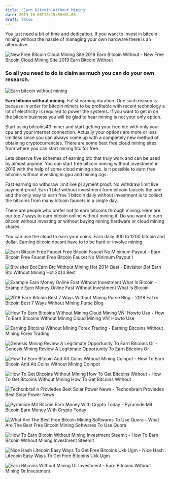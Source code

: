 ```yaml
---
title: 'Earn Bitcoin Without Mining'
date: 2019-10-06T12:15:00+01:00
draft: false
---
```


You just need a bit of time and dedication. If you want to invest in bitcoin mining without the hassle of managing your own hardware there is an alternative.

![New Free Bitcoin Cloud Mining Site 2019 Earn Bitcoin Without - ](https://owl.sg/wp-content/uploads/2019/02/new-free-bitcoin-cloud-mining-site-2019-earn-bitcoin-without-investment_5c737f18a27d8.jpeg "New Free Bitcoin Cloud Mining Site 2019 Earn Bitcoin Without | Earn bitcoin without mining") New Free Bitcoin Cloud Mining Site 2019 Earn Bitcoin Without

### So all you need to do is claim as much you can do your own research.

![Earn bitcoin without mining](https://cnet3.cbsistatic.com/img/IjRmzV_qfGFu5WPzq7KKTeS4kKo=/1600x900/2018/02/15/e7aef9a4-5604-4759-bfe4-14b7b3ff3b6f/block-coin-mining.jpg "Earn bitcoin without mining")

**Earn bitcoin without mining**. Fa! st earning duration. One such reason is because in order for bitcoin miners to be profitable with recent technology a lot of electricity is required to power the systems. If you want to get in on the bitcoin business you will be glad to hear mining is not your only option.

Start using bitcoins43 miner and start getting your free btc with only your cpu and your internet connection. Actually your options are more or less limitless since you can always come up with a completely new method of obtaining cryptocurrencies. There are some best free cloud mining sites from where you can start mining btc for free.

Lets observe five schemes of earning btc that truly work and can be used by almost anyone. You can start free bitcoin mining without investment in 2019 with the help of some cloud mining sites. Is it possible to earn free bitcoins without investing in gpu and mining rigs.

Fast earning no withdraw limit live p! ayment proof. No withdraw limit live payment proof. Earn 1 btc! without investment from bitcoin faucets the one and the only way to earn free 1 bitcoin daily without investment is to collect the bitcoins from many bitcoin faucets in a single day.

There are people who prefer not to earn bitcoins through mining. Here are our top 7 ways to earn bitcoin online without mining it. Do you want to earn bitcoin without investing or without buying mining hardware or cloud mining shares.

You can use the cloud to earn your coins. Earn daily 300 to 1200 bitcoin and dollar. Earning bitcoin doesnt have to to be hard or involve mining.

![Earn Bitcoin Free Faucet Free Bitcoin Faucet No Minimum Payout - ](http://yeuapk.com/wp-content/uploads/2018/02/Metal_War_1.jpg "Earn Bitcoin Free Faucet Free Bitcoin Faucet No Minimum Payout | Earn bitcoin without mining") Earn Bitcoin Free Faucet Free Bitcoin Faucet No Minimum Payout !

![Bitvisitor Bot Earn Btc Without Mining Hot 2014 Best - ](http://i39.tinypic.com/14e2rlw.jpg "Bitvisitor Bot Earn Btc Without Mining Hot 2014 Best | Earn bitcoin without mining") Bitvisitor Bot Earn Btc Without Mining Hot 2014 Best

![Example Earn Money Online Fast Without Investment What Is Bitcoin - ](https://i.pinimg.com/originals/a9/32/ef/a932efc629f44e138af67c1df43233c5.png "Example Earn Money Online Fast Without Investment What Is Bitcoin | Earn bitcoin without mining") Example Earn Money Online Fast Without Investment What Is Bitcoin

![2018 Earn Bitcoin Best 7 Ways Without Mining Purse Blog - ](https://miro.medium.com/max/4800/1*_8HzI4x_CAAek70hOZb6BA.png "2018 Earn Bitcoin Best 7 Ways Without Mining Purse Blog | Earn bitcoin without mining") 2018 Ea! rn Bitcoin Best 7 Ways Without Mining Purse Blog

![How To Earn Bitcoins Without Mining Cloud Mining VÑ' Howto Use - ](http://bitcoincidental.info/allimg/earn-bitcoins-without-mining-40-50.png "How To Earn Bitcoins Without Mining Cloud Mining VÑ' Howto Use | Earn bitcoin without mining") How To Earn Bitcoins Without Mining Cloud Mining VÑ' Howto Use

![Earning Bitcoins Without Mining Forex Trading - ](https://i.ytimg.com/vi/vUCj2xxrakE/hqdefault.jpg "Earning Bitcoins Without Mining Forex Trading | Earn bitcoin without mining") Earning Bitcoins Without Mining Forex Trading

![Genesis Mining Review A Legitimate Opportunity To Earn Bitcoins Or - ](https://www.stealthsecrets.com/wp-content/uploads/2018/10/Genesis-Mining-Review-1024x518.jpg "Genesis Mining Review A Legitimate Opportunity To Earn Bitcoins Or | Earn bitcoin without mining!   ") Genesis Mining Review A Legitimate Opportunity To Earn Bitcoins Or

![How To Earn Bitcoin And Alt Coins Without Mining Coinpot - ](https://i.ytimg.com/vi/fX8aiOmoKPo/maxresdefault.jpg "How To Earn Bitcoin And Alt Coins Without Mining Coinpot | Earn bitcoin without mining") How To Earn Bitcoin And Alt Coins Without Mining Coinpot

![How To Get Bitcoins Without Mining How To Get Bitcoins Without - ](https://www.seoclerk.com/pics/472398-2YJzav1471520945.jpg "How To Get Bitcoins Without Mining How To Get Bitcoins Without | Earn bitcoin without mining") How To Get Bitcoins Without Mining How To Get Bitcoins Without

![Techonbrai!   n Proviedes Best Solar Power News - ](https://3.bp.blogspot.com/-8rlsuimBh10/Wp6oS0_X7jI/AAAAAAAAGX4/lUMZLvP1ibwCVdXURWclQa6sph5ixBa0wCLcBGAs/s400/Bitcoin%2Bin%2Bindia%2Bfree.jpg "Techonbrain Proviedes Best!    Solar Power News | Earn bitcoin without mining") Techonbrain Proviedes Best Solar Power News

![Pyramide Mit Bitcoin Earn Money With Crypto Today - ](https://i.ytimg.com/vi/hGZDofU7KnU/hqdefault.jpg "Pyramide Mit Bitcoin Earn Money With Crypto Today | Earn bitcoin without mining") Pyramide Mit Bitcoin Earn Money With Crypto Today

![What Are The Best Free Bitcoin Mining Softwares To Use Quora - ](https://qph.fs.quoracdn.net/main-qimg-159c641458ecce5d748249d8b81b442a-c "What Are The Best Free Bitcoin Mining Softwares To Use Quora | Earn bitcoin without mining") What Are The Best Free Bitcoin Mining Softwares To Use Quora

![How To Earn Bitcoin Without Mining Investment Steemit - ](https://steemitimages.com/DQmWkAkqsPLLjHzKnjcKP6s9BWF5kYbSuWNUUZMYY4dAdys/crypto.jpg "How To Earn Bitcoin Without Mining Investment Steemit | Earn bitcoin without mining") How To Earn Bitcoin Without Mining Investment Steemit

![Nice Hash Litecoin Easy Ways To Get Free Bitcoins Ukk Ugm - ](https://captainaltcoin.com/wp-content/uploads/2019/04/nicehash-buy-sell-1024x748.png "Nice Hash Litecoin Easy Ways To Get Free Bitcoins Ukk Ugm | Earn bitcoin without mining") Nice Hash Litecoin Easy Ways To Get Free Bitcoins Ukk Ugm

![Earn Bitcoins Without Mining Or Investment - ](http://s29.postimg.org/mysj1kw13/Payment_3.png "Earn Bitcoins Without Mining Or Investment | Earn bitcoin without mining") Earn Bitcoins Without Mining Or Investment